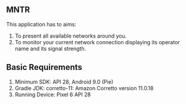 MNTR
----
This application has to aims:
1) To present all available networks around you.
2) To monitor your current network connection displaying its operator name and its signal strength.


Basic Requirements
------------------
1) Minimum SDK: API 28, Android 9.0 (Pie)
2) Gradle JDK: corretto-11: Amazon Corretto version 11.0.18
3) Running Device: Pixel 6 API 28
